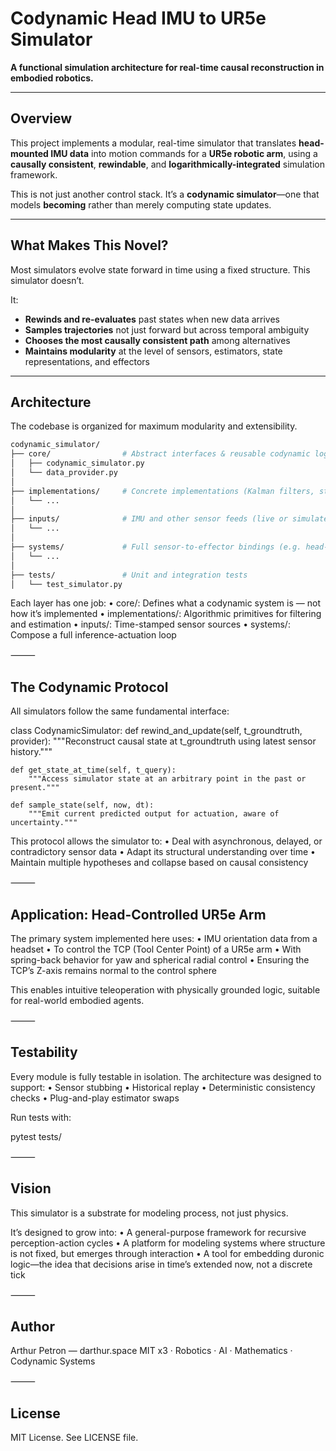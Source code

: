 # Codynamic Head IMU to UR5e Simulator

**A functional simulation architecture for real-time causal reconstruction in embodied robotics.**

---

## Overview

This project implements a modular, real-time simulator that translates **head-mounted IMU data** into motion commands for a **UR5e robotic arm**, using a **causally consistent**, **rewindable**, and **logarithmically-integrated** simulation framework.

This is not just another control stack. It’s a **codynamic simulator**—one that models **becoming** rather than merely computing state updates.

---

## What Makes This Novel?

Most simulators evolve state forward in time using a fixed structure. This simulator doesn’t.

It:

- **Rewinds and re-evaluates** past states when new data arrives  
- **Samples trajectories** not just forward but across temporal ambiguity  
- **Chooses the most causally consistent path** among alternatives  
- **Maintains modularity** at the level of sensors, estimators, state representations, and effectors  

---

## Architecture

The codebase is organized for maximum modularity and extensibility.

```bash
codynamic_simulator/
├── core/                # Abstract interfaces & reusable codynamic logic
│   ├── codynamic_simulator.py
│   └── data_provider.py
│
├── implementations/     # Concrete implementations (Kalman filters, state models)
│   └── ...
│
├── inputs/              # IMU and other sensor feeds (live or simulated)
│   └── ...
│
├── systems/             # Full sensor-to-effector bindings (e.g. head-to-UR5e)
│   └── ...
│
├── tests/               # Unit and integration tests
│   └── test_simulator.py
```
Each layer has one job:
	•	core/: Defines what a codynamic system is — not how it’s implemented
	•	implementations/: Algorithmic primitives for filtering and estimation
	•	inputs/: Time-stamped sensor sources
	•	systems/: Compose a full inference-actuation loop

⸻

## The Codynamic Protocol

All simulators follow the same fundamental interface:

class CodynamicSimulator:
    def rewind_and_update(self, t_groundtruth, provider):
        """Reconstruct causal state at t_groundtruth using latest sensor history."""

    def get_state_at_time(self, t_query):
        """Access simulator state at an arbitrary point in the past or present."""

    def sample_state(self, now, dt):
        """Emit current predicted output for actuation, aware of uncertainty."""

This protocol allows the simulator to:
	•	Deal with asynchronous, delayed, or contradictory sensor data
	•	Adapt its structural understanding over time
	•	Maintain multiple hypotheses and collapse based on causal consistency

⸻

## Application: Head-Controlled UR5e Arm

The primary system implemented here uses:
	•	IMU orientation data from a headset
	•	To control the TCP (Tool Center Point) of a UR5e arm
	•	With spring-back behavior for yaw and spherical radial control
	•	Ensuring the TCP’s Z-axis remains normal to the control sphere

This enables intuitive teleoperation with physically grounded logic, suitable for real-world embodied agents.

⸻

## Testability

Every module is fully testable in isolation. The architecture was designed to support:
	•	Sensor stubbing
	•	Historical replay
	•	Deterministic consistency checks
	•	Plug-and-play estimator swaps

Run tests with:

pytest tests/


⸻
## Vision

This simulator is a substrate for modeling process, not just physics.

It’s designed to grow into:
	•	A general-purpose framework for recursive perception-action cycles
	•	A platform for modeling systems where structure is not fixed, but emerges through interaction
	•	A tool for embedding duronic logic—the idea that decisions arise in time’s extended now, not a discrete tick

⸻

## Author

Arthur Petron — darthur.space
MIT x3 · Robotics · AI · Mathematics · Codynamic Systems

⸻

## License

MIT License. See LICENSE file.